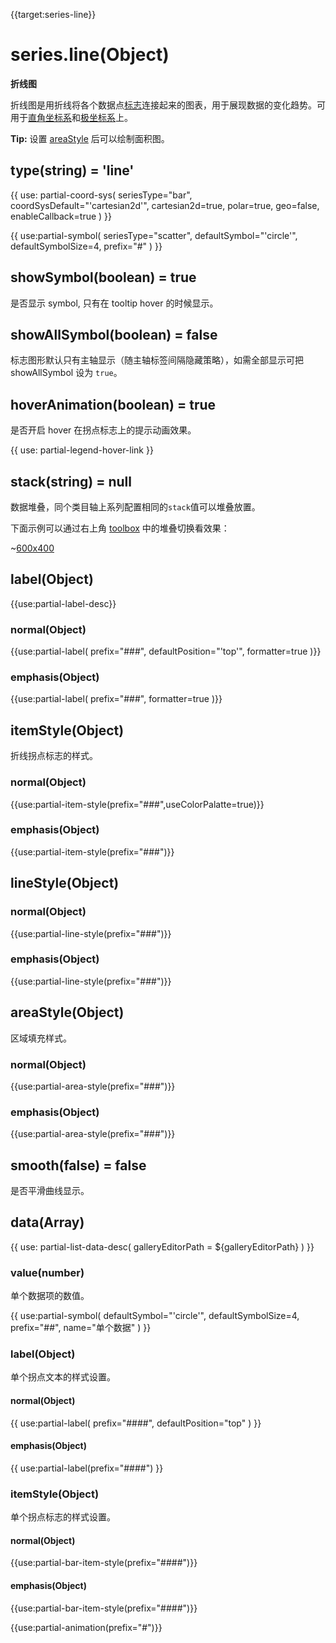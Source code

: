 {{target:series-line}}

# series.line(Object)

**折线图**

折线图是用折线将各个数据点[标志](~series-line.symbol)连接起来的图表，用于展现数据的变化趋势。可用于[直角坐标系](~grid)和[极坐标系](~polar)上。

**Tip:** 设置 [areaStyle](~series-line.areaStyle) 后可以绘制面积图。

## type(string) = 'line'

{{ use: partial-coord-sys(
    seriesType="bar",
    coordSysDefault="'cartesian2d'",
    cartesian2d=true,
    polar=true,
    geo=false,
    enableCallback=true
) }}

{{ use:partial-symbol(
    seriesType="scatter",
    defaultSymbol="'circle'",
    defaultSymbolSize=4,
    prefix="#"
) }}

## showSymbol(boolean) = true
是否显示 symbol, 只有在 tooltip hover 的时候显示。

## showAllSymbol(boolean) = false
标志图形默认只有主轴显示（随主轴标签间隔隐藏策略），如需全部显示可把 showAllSymbol 设为 `true`。

## hoverAnimation(boolean) = true
是否开启 hover 在拐点标志上的提示动画效果。

{{ use: partial-legend-hover-link }}

## stack(string) = null
数据堆叠，同个类目轴上系列配置相同的`stack`值可以堆叠放置。

下面示例可以通过右上角 [toolbox](~toolbox) 中的堆叠切换看效果：

~[600x400](${galleryViewPath}doc-example/line-stack-tiled&edit=1&reset=1)

## label(Object)
{{use:partial-label-desc}}
### normal(Object)
{{use:partial-label(
    prefix="###",
    defaultPosition="'top'",
    formatter=true
)}}
### emphasis(Object)
{{use:partial-label(
    prefix="###",
    formatter=true
)}}

## itemStyle(Object)
折线拐点标志的样式。
### normal(Object)
{{use:partial-item-style(prefix="###",useColorPalatte=true)}}
### emphasis(Object)
{{use:partial-item-style(prefix="###")}}

## lineStyle(Object)
### normal(Object)
{{use:partial-line-style(prefix="###")}}
### emphasis(Object)
{{use:partial-line-style(prefix="###")}}

## areaStyle(Object)
区域填充样式。
### normal(Object)
{{use:partial-area-style(prefix="###")}}
### emphasis(Object)
{{use:partial-area-style(prefix="###")}}

## smooth(false) = false
是否平滑曲线显示。

## data(Array)

{{ use: partial-list-data-desc(
    galleryEditorPath = ${galleryEditorPath}
) }}

### value(number)
单个数据项的数值。

{{ use:partial-symbol(
    defaultSymbol="'circle'",
    defaultSymbolSize=4,
    prefix="##",
    name="单个数据"
) }}

### label(Object)
单个拐点文本的样式设置。
#### normal(Object)
{{ use:partial-label(
    prefix="####",
    defaultPosition="top"
) }}
#### emphasis(Object)
{{ use:partial-label(prefix="####") }}

### itemStyle(Object)
单个拐点标志的样式设置。
#### normal(Object)
{{use:partial-bar-item-style(prefix="####")}}
#### emphasis(Object)
{{use:partial-bar-item-style(prefix="####")}}


{{use:partial-animation(prefix="#")}}
